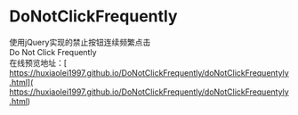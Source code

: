 # DoNotClickFrequently
使用jQuery实现的禁止按钮连续频繁点击<br>
Do Not Click Frequently<br>
在线预览地址：[ https://huxiaolei1997.github.io/DoNotClickFrequently/doNotClickFrequentyly.html]( https://huxiaolei1997.github.io/DoNotClickFrequently/doNotClickFrequentyly.html)
